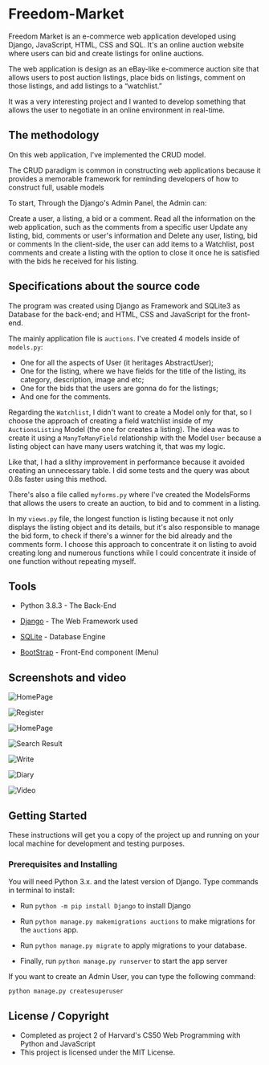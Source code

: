 # Freedom-Market

Freedom Market is an e-commerce web application developed using Django, JavaScript, HTML, CSS and SQL. It's an online auction website where users can bid and create listings for online auctions.

The web application is design as an eBay-like e-commerce auction site that allows users to post auction listings, place bids on listings, comment on those listings, and add listings to a “watchlist.”

It was a very interesting project and I wanted to develop something that allows the user to negotiate in an online environment in real-time.


## The methodology 

On this web application, I've implemented the CRUD model. 

The CRUD paradigm is common in constructing web applications because it provides a memorable framework for reminding developers of how to 
construct full, usable models

To start, Through the Django's Admin Panel, the Admin can:

Create a user, a listing, a bid or a comment. 
Read all the information on the web application, such as the comments from a specific user
Update any listing, bid, comments or user's information
and Delete any user, listing, bid or comments
In the client-side, the user can add items to a Watchlist, post comments and create a listing with the option to close it once he is satisfied with the bids he received for his listing.


## Specifications about the source code 

The program was created using Django as Framework and SQLite3 as Database for the back-end; and HTML, CSS and JavaScript for the front-end.

The mainly application file is `auctions`. I've created 4 models inside of `models.py`:

* One for all the aspects of User (it heritages AbstractUser);
* One for the listing, where we have fields for the title of the listing, its category, description, image and etc;
* One for the bids that the users are gonna do for the listings;
* And one for the comments.

Regarding the `Watchlist`, I didn't want to create a Model only for that, so I choose the approach of creating a field watchlist inside of my `AuctionsListing` Model (the one for creates a listing). The idea was to create it using a `ManyToManyField` relationship with the Model `User` because a listing object can have many users watching it, that was my logic.

Like that, I had a slithy improvement in performance because it avoided creating an unnecessary table. I did some tests and the query was about 0.8s faster using this method.  

There's also a file called `myforms.py` where I've created the ModelsForms that allows the users to create an auction, to bid and to comment in a listing.

In my `views.py` file, the longest function is listing because it not only displays the listing object and its details, but it's also responsible to manage the bid form, to check if there's a winner for the bid already and the comments form. I choose this approach to concentrate it on listing to avoid creating long and numerous functions while I could concentrate it inside of one function without repeating myself. 


## Tools 

* Python 3.8.3 - The Back-End

* [Django](https://www.djangoproject.com/) - The Web Framework used

* [SQLite](https://www.sqlite.org/index.html) - Database Engine

* [BootStrap](https://getbootstrap.com/) - Front-End component (Menu)


## Screenshots and video

![HomePage](https://github.com/LuisFlavioOliveira/Covid-19_Diary/blob/master/screenshots/Index%20page.png)

![Register](https://github.com/LuisFlavioOliveira/Covid-19_Diary/blob/master/screenshots/Sign%20Up.png)

![HomePage](https://github.com/LuisFlavioOliveira/Covid-19_Diary/blob/master/screenshots/HomePage.png)

![Search Result](https://github.com/LuisFlavioOliveira/Covid-19_Diary/blob/master/screenshots/Search%20page.png)

![Write](https://github.com/LuisFlavioOliveira/Covid-19_Diary/blob/master/screenshots/Write.png)

![Diary](https://github.com/LuisFlavioOliveira/Covid-19_Diary/blob/master/screenshots/Diary.png)

![Video](https://youtu.be/1yfRc8rzqzo)



## Getting Started

These instructions will get you a copy of the project up and running on your local machine for development and testing purposes. 


### Prerequisites and Installing

You will need Python 3.x. and the latest version of Django. Type commands in terminal to install:

* Run `python -m pip install Django` to install Django

* Run `python manage.py makemigrations auctions` to make migrations for the `auctions` app.

* Run `python manage.py migrate` to apply migrations to your database.

* Finally, run `python manage.py runserver` to start the app server

If you want to create an Admin User, you can type the following command:

`python manage.py createsuperuser`


## License / Copyright

* Completed as project 2 of Harvard's CS50 Web Programming with Python and JavaScript
* This project is licensed under the MIT License.







